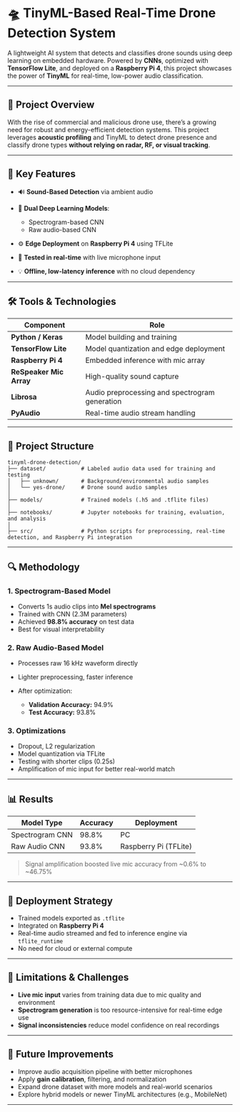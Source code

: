 # 🛸 TinyML-Based Real-Time Drone Detection System

A lightweight AI system that detects and classifies drone sounds using deep learning on embedded hardware. Powered by **CNNs**, optimized with **TensorFlow Lite**, and deployed on a **Raspberry Pi 4**, this project showcases the power of **TinyML** for real-time, low-power audio classification.

---

## 🎯 Project Overview

With the rise of commercial and malicious drone use, there’s a growing need for robust and energy-efficient detection systems. This project leverages **acoustic profiling** and TinyML to detect drone presence and classify drone types **without relying on radar, RF, or visual tracking**.

---

## 🧠 Key Features

* 🔊 **Sound-Based Detection** via ambient audio
* 🧬 **Dual Deep Learning Models**:

  * Spectrogram-based CNN
  * Raw audio-based CNN
* ⚙️ **Edge Deployment** on **Raspberry Pi 4** using TFLite
* 🧪 **Tested in real-time** with live microphone input
* 💡 **Offline, low-latency inference** with no cloud dependency

---

## 🛠️ Tools & Technologies

| Component               | Role                                           |
| ----------------------- | ---------------------------------------------- |
| **Python / Keras**      | Model building and training                    |
| **TensorFlow Lite**     | Model quantization and edge deployment         |
| **Raspberry Pi 4**      | Embedded inference with mic array              |
| **ReSpeaker Mic Array** | High-quality sound capture                     |
| **Librosa**             | Audio preprocessing and spectrogram generation |
| **PyAudio**             | Real-time audio stream handling                |

---

## 📁 Project Structure

```plaintext
tinyml-drone-detection/
├── dataset/           # Labeled audio data used for training and testing
│   ├── unknown/       # Background/environmental audio samples
│   └── yes-drone/     # Drone sound audio samples
│
├── models/            # Trained models (.h5 and .tflite files)
│
├── notebooks/         # Jupyter notebooks for training, evaluation, and analysis
│
├── src/               # Python scripts for preprocessing, real-time detection, and Raspberry Pi integration
```

---

## 🔍 Methodology

### 1. **Spectrogram-Based Model**

* Converts 1s audio clips into **Mel spectrograms**
* Trained with CNN (2.3M parameters)
* Achieved **98.8% accuracy** on test data
* Best for visual interpretability

### 2. **Raw Audio-Based Model**

* Processes raw 16 kHz waveform directly
* Lighter preprocessing, faster inference
* After optimization:

  * **Validation Accuracy:** 94.9%
  * **Test Accuracy:** 93.8%

### 3. **Optimizations**

* Dropout, L2 regularization
* Model quantization via TFLite
* Testing with shorter clips (0.25s)
* Amplification of mic input for better real-world match

---

## 📊 Results

| Model Type      | Accuracy | Deployment            |
| --------------- | -------- | --------------------- |
| Spectrogram CNN | 98.8%    | PC                    |
| Raw Audio CNN   | 93.8%    | Raspberry Pi (TFLite) |

> Signal amplification boosted live mic accuracy from \~0.6% to \~46.75%

---

## 🚀 Deployment Strategy

* Trained models exported as `.tflite`
* Integrated on **Raspberry Pi 4**
* Real-time audio streamed and fed to inference engine via `tflite_runtime`
* No need for cloud or external compute

---

## 🧪 Limitations & Challenges

* **Live mic input** varies from training data due to mic quality and environment
* **Spectrogram generation** is too resource-intensive for real-time edge use
* **Signal inconsistencies** reduce model confidence on real recordings

---

## 🔄 Future Improvements

* Improve audio acquisition pipeline with better microphones
* Apply **gain calibration**, filtering, and normalization
* Expand drone dataset with more models and real-world scenarios
* Explore hybrid models or newer TinyML architectures (e.g., MobileNet)

---
